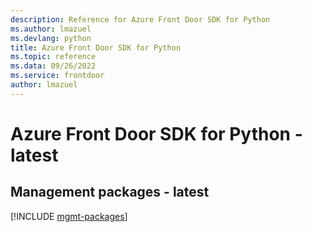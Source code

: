 ```yaml
---
description: Reference for Azure Front Door SDK for Python
ms.author: lmazuel
ms.devlang: python
title: Azure Front Door SDK for Python
ms.topic: reference
ms.data: 09/26/2022
ms.service: frontdoor
author: lmazuel
---
```

# Azure Front Door SDK for Python - latest

## Management packages - latest
[!INCLUDE [mgmt-packages](front-door-mgmt-index.md)]
